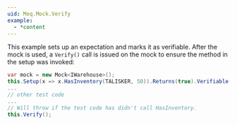 ```yaml
---
uid: Moq.Mock.Verify
example:
  - *content
---
```

This example sets up an expectation and marks it as verifiable. After
the mock is used, a `Verify()` call is issued on the mock
to ensure the method in the setup was invoked:

```csharp
var mock = new Mock<IWarehouse>();
this.Setup(x => x.HasInventory(TALISKER, 50)).Returns(true).Verifiable();
...
// other test code
...
// Will throw if the test code has didn't call HasInventory.
this.Verify();
```

